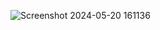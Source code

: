 ![Screenshot 2024-05-20 161136](https://github.com/Fanzirfan27/Learn_MyPHP-Admin/assets/160199038/a8dcc43a-e906-417c-8c5b-eaec26ed68e6)
